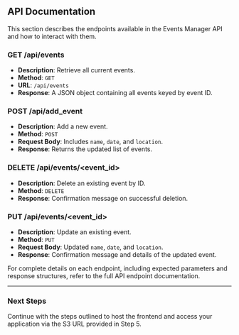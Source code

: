 ## API Documentation

This section describes the endpoints available in the Events Manager API and how to interact with them.

### GET /api/events
- **Description**: Retrieve all current events.
- **Method**: `GET`
- **URL**: `/api/events`
- **Response**: A JSON object containing all events keyed by event ID.

### POST /api/add_event
- **Description**: Add a new event.
- **Method**: `POST`
- **Request Body**: Includes `name`, `date`, and `location`.
- **Response**: Returns the updated list of events.

### DELETE /api/events/<event_id>
- **Description**: Delete an existing event by ID.
- **Method**: `DELETE`
- **Response**: Confirmation message on successful deletion.

### PUT /api/events/<event_id>
- **Description**: Update an existing event.
- **Method**: `PUT`
- **Request Body**: Updated `name`, `date`, and `location`.
- **Response**: Confirmation message and details of the updated event.

For complete details on each endpoint, including expected parameters and response structures, refer to the full API endpoint documentation.

---

### Next Steps

Continue with the steps outlined to host the frontend and access your application via the S3 URL provided in Step 5.
